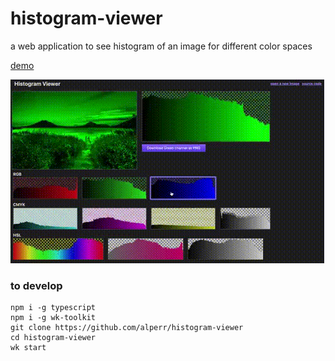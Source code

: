 # histogram-viewer

a web application to see histogram of an image for different color spaces

[demo](http://alpercinar.com/histogram-viewer)


![demo](https://raw.githubusercontent.com/alperr/histogram-viewer/master/demo.gif)

### to develop

	npm i -g typescript
	npm i -g wk-toolkit
	git clone https://github.com/alperr/histogram-viewer
	cd histogram-viewer
	wk start
	
